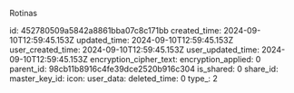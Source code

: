Rotinas

id: 452780509a5842a8861bba07c8c171bb
created_time: 2024-09-10T12:59:45.153Z
updated_time: 2024-09-10T12:59:45.153Z
user_created_time: 2024-09-10T12:59:45.153Z
user_updated_time: 2024-09-10T12:59:45.153Z
encryption_cipher_text: 
encryption_applied: 0
parent_id: 98cb11b8916c4fe39dce2520b916c304
is_shared: 0
share_id: 
master_key_id: 
icon: 
user_data: 
deleted_time: 0
type_: 2